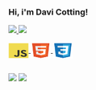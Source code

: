 ### Hi, i'm Davi Cotting!
<div style=display: flex">
<div>
  <a href="https://github.com/davicotting">
  <img height="160em" src="https://github-readme-stats.vercel.app/api?username=davicotting&show_icons=true&theme=github_dark&include_all_commits=true&count_private=true"/>
  <img height="160em" src="https://github-readme-stats.vercel.app/api/top-langs/?username=davicotting&layout=compact&langs_count=16&theme=github_dark"/>
</div>
</div>

<div style=display: inline_block"><br>
  <img align="center" alt="Davi-JavaScript" height="30px" width="40"
src="https://raw.githubusercontent.com/devicons/devicon/master/icons/javascript/javascript-original.svg"/>
  <img align="center" alt="Davi-CSS" height="30px" width="40" src="https://raw.githubusercontent.com/devicons/devicon/master/icons/html5/html5-original.svg">
  <img align="center" alt="Davi-HTML" height="30px" width="40"
src="https://raw.githubusercontent.com/devicons/devicon/master/icons/css3/css3-original.svg"/>
</div>

##

<div>
   <a href = "mailto:khonshu23@gmail.com"><img src="https://img.shields.io/badge/-Gmail-%23333?style=for-the-badge&logo=gmail&logoColor=white" target="_blank"></a>
   <a href="mailto:khonshu23@gmail.com" target="_blank"><img src="https://img.shields.io/badge/Gmail-D14836?style=for-the-badge&logo=gmail&logoColor=white"></a>
</div>
